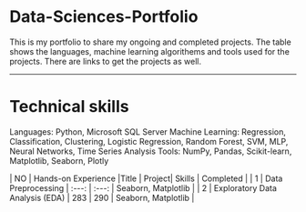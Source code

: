 # Data-Sciences-Portfolio
This is my portfolio to share my ongoing and completed projects.  The table shows the languages, machine learning algorithems and tools used for the projects.
There are links to get the projects as well.
______________________________________________________________________

# Technical skills
Languages: Python, Microsoft SQL Server
Machine Learning: Regression, Classification, Clustering, Logistic Regression, Random Forest, SVM, MLP, Neural Networks, Time Series Analysis
Tools: NumPy, Pandas, Scikit-learn, Matplotlib, Seaborn, Plotly


| NO | Hands-on Experience |Title | Project| Skills | Completed |
| 1 | Data Preprocessing | :---: | :---: | Seaborn, Matplotlib |
| 2 | Exploratory Data Analysis (EDA) | 283 | 290 | Seaborn, Matplotlib |

